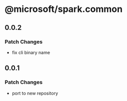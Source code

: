 # @microsoft/spark.common

## 0.0.2

### Patch Changes

- fix cli binary name

## 0.0.1

### Patch Changes

- port to new repository
